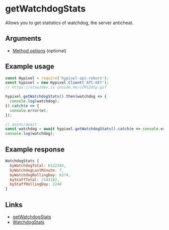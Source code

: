 # getWatchdogStats
Allows you to get statistics of watchdog, the server anticheat.
## Arguments
- [Method options](https://hypixel.stavzdev.xyz/#/docs/main/master/typedef/MethodOptions) (optional)

## Example usage
```js
const Hypixel = require('hypixel-api-reborn');
const hypixel = new Hypixel.Client('API-KEY');
// https://stavzdev.is-inside.me/cCMiZdoy.gif

hypixel.getWatchdogStats().then(watchdog => {
  console.log(watchdog);
}).catch(e => {
  console.error(e);
});

// async/await
const watchdog = await hypixel.getWatchdogStats().catch(e => console.error(e));
console.log(watchdog); 
```
## Example response
```js
WatchdogStats {
  byWatchdogTotal: 6122345,
  byWatchdogLastMinute: 7,
  byWatchdogRollingDay: 6374,
  byStaffTotal: 2143182,
  byStaffRollingDay: 2248
}
```
## Links
- [getWatchdogStats](https://hypixel.stavzdev.xyz/#/docs/main/master/class/Client?scrollTo=getWatchdogStats)
- [WatchdogStats](https://hypixel.stavzdev.xyz/#/docs/main/master/class/WatchdogStats)
